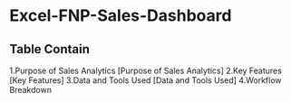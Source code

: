 # Excel-FNP-Sales-Dashboard

## Table Contain

1.Purpose of Sales Analytics [Purpose of Sales Analytics]
2.Key Features [Key Features]
3.Data and Tools Used [Data and Tools Used]
4.Workflow Breakdown



